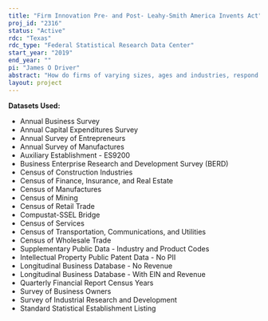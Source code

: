 ```yaml
---
title: "Firm Innovation Pre- and Post- Leahy-Smith America Invents Act"
proj_id: "2316"
status: "Active"
rdc: "Texas"
rdc_type: "Federal Statistical Research Data Center"
start_year: "2019"
end_year: ""
pi: "James O Driver"
abstract: "How do firms of varying sizes, ages and industries, respond to changes in patent legislation? Innovation is the primary driver of economic growth, and understanding how firms exploit growth options is critical to the health of the economy. Utilizing the Business Research and Development and Innovation Survey, the Longitudinal Business Database and the Annual Survey of Manufactures, I will examine how disclosure changes affect firms' incentives to innovate. I will employ trans-log and difference-in-differences methodologies to estimate pre- and post-levels of R&D-related investments and outcomes (i.e. patent count and patent citations). First, it is hypothesized there is a differential effect on a firm's willingness to invest in innovation (i.e. log of R&D related expenditures) modulated by the firm's size (i.e. log of sales) between the pre- and post-periods. Furthermore, it is hypothesized the coefficient on the logarithm of sales is negative--the rationale for this is that larger firms will increase their reliance on smaller firms due to the former's ability to technologically "leap-frog" smaller rivals in the innovation process. Lastly, it is hypothesized that smaller, innovative firms (proxied by number of patents and citations) will experience an increase in their propensities to merge with larger, older firms since smaller firms are unable to devote the same resources as their larger and older rivals in subsequent patent races."
layout: project
---
```


**Datasets Used:**

  - Annual Business Survey 
  - Annual Capital Expenditures Survey 
  - Annual Survey of Entrepreneurs 
  - Annual Survey of Manufactures 
  - Auxiliary Establishment - ES9200 
  - Business Enterprise Research and Development Survey (BERD) 
  - Census of Construction Industries 
  - Census of Finance, Insurance, and Real Estate 
  - Census of Manufactures 
  - Census of Mining 
  - Census of Retail Trade 
  - Compustat-SSEL Bridge 
  - Census of Services 
  - Census of Transportation, Communications, and Utilities 
  - Census of Wholesale Trade 
  - Supplementary Public Data - Industry and Product Codes 
  - Intellectual Property Public Patent Data - No PII 
  - Longitudinal Business Database - No Revenue 
  - Longitudinal Business Database - With EIN and Revenue 
  - Quarterly Financial Report Census Years 
  - Survey of Business Owners 
  - Survey of Industrial Research and Development 
  - Standard Statistical Establishment Listing 

